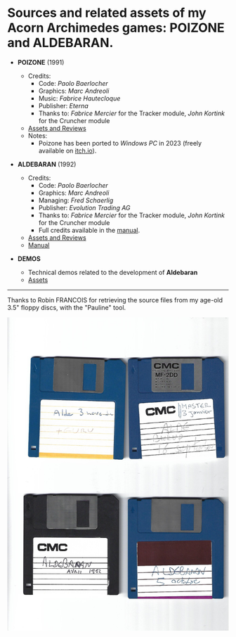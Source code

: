 # Sources and related assets of my Acorn Archimedes games: POIZONE and ALDEBARAN.

- **POIZONE** (1991)
  - Credits:
    - Code: _Paolo Baerlocher_
    - Graphics: _Marc Andreoli_
    - Music: _Fabrice Hautecloque_
    - Publisher: _Eterna_
    - Thanks to: _Fabrice Mercier_ for the Tracker module, _John Kortink_ for the Cruncher module
  - [Assets and Reviews](/assets/poizone/README.md)
  - Notes:
    - Poizone has been ported to _Windows PC_ in 2023 (freely available on [itch.io](https://poizone.itch.io/poizone)).

- **ALDEBARAN** (1992)
  - Credits:
    - Code: _Paolo Baerlocher_
    - Graphics: _Marc Andreoli_
    - Managing: _Fred Schaerlig_
    - Publisher: _Evolution Trading AG_
    - Thanks to: _Fabrice Mercier_ for the Tracker module, _John Kortink_ for the Cruncher module
    - Full credits available in the [manual](/assets/aldebaran/MANUAL/P3.jpg).
  - [Assets and Reviews](/assets/aldebaran/README.md)
  - [Manual](/assets/aldebaran/MANUAL/README.md)

- **DEMOS**
  - Technical demos related to the development of **Aldebaran**
  - [Assets](/assets/demos/README.md)
  
---

Thanks to Robin FRANCOIS for retrieving the source files from my age-old 3.5" floppy discs, with the "Pauline" tool.

![Disks](/assets/disks.jpg)
